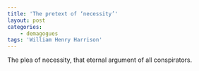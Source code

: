 ```yaml
---
title: 'The pretext of ‘necessity’'
layout: post
categories:
    - demagogues
tags: 'William Henry Harrison'
---
```


The plea of necessity, that eternal argument of all conspirators.